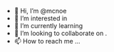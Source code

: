 - 👋 Hi, I’m @mcnoe 
- 👀 I’m interested in 
- 🌱 I’m currently learning 
- 💞️ I’m looking to collaborate on .
- 📫 How to reach me ...

<!---
mcnoe/mcnoe is a ✨ special ✨ repository because its `README.md` (this file) appears on your GitHub profile.
You can click the Preview link to take a look at your changes.
--->
